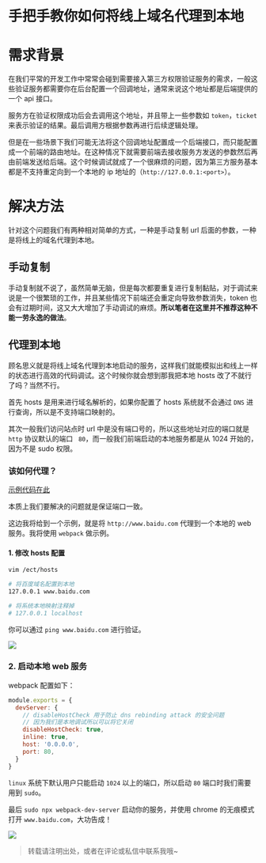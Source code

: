 # 手把手教你如何将线上域名代理到本地

# 需求背景

在我们平常的开发工作中常常会碰到需要接入第三方权限验证服务的需求，一般这些验证服务都需要你在后台配置一个回调地址，通常来说这个地址都是后端提供的一个 api 接口。

服务方在验证权限成功后会去调用这个地址，并且带上一些参数如 `token`，`ticket` 来表示验证的结果。最后调用方根据参数再进行后续逻辑处理。

但是在一些场景下我们可能无法将这个回调地址配置成一个后端接口，而只能配置成一个前端的路由地址。在这种情况下就需要前端去接收服务方发送的参数然后再由前端发送给后端。这个时候调试就成了一个很麻烦的问题，因为第三方服务基本都是不支持重定向到一个本地的 ip 地址的（`http://127.0.0.1:<port>`）。

# 解决方法

针对这个问题我们有两种相对简单的方式，一种是手动复制 url 后面的参数，一种是将线上的域名代理到本地。

## 手动复制

手动复制就不说了，虽然简单无脑，但是每次都要重复进行复制黏贴，对于调试来说是一个很繁琐的工作，并且某些情况下前端还会重定向导致参数消失，token 也会有过期时间，这又大大增加了手动调试的麻烦。**所以笔者在这里并不推荐这种不能一劳永逸的做法**。

## 代理到本地

顾名思义就是将线上域名代理到本地启动的服务，这样我们就能模拟出和线上一样的状态进行高效的代码调试。这个时候你就会想到那我把本地 hosts 改了不就行了吗？当然不行。

首先 hosts 是用来进行域名解析的，如果你配置了 hosts 系统就不会通过 `DNS` 进行查询，所以是不支持端口映射的。

其次一般我们访问站点时 url 中是没有端口号的，所以这些地址对应的端口就是 `http` 协议默认的端口 ` 80`，而一般我们前端启动的本地服务都是从 1024 开始的，因为不是 sudo 权限。

### 该如何代理？

[示例代码在此](https://github.com/Yingkaixiang/proxy-to-local)

本质上我们要解决的问题就是保证端口一致。

这边我将给到一个示例，就是将 `http://www.baidu.com` 代理到一个本地的 web 服务。我将使用 `webpack` 做示例。

#### 1. 修改 hosts 配置

```bash
vim /ect/hosts

# 将百度域名配置到本地
127.0.0.1 www.baidu.com

# 将系统本地映射注释掉
# 127.0.0.1 localhost
```

你可以通过 `ping www.baidu.com` 进行验证。

![](https://user-gold-cdn.xitu.io/2020/2/22/1706c0558ca6adc7?w=824&h=258&f=png&s=301212)

### 2. 启动本地 web 服务

webpack 配置如下：

```js
module.exports = {
  devServer: {
    // disableHostCheck 用于防止 dns rebinding attack 的安全问题
    // 因为我们是本地调试所以可以将它关闭
    disableHostCheck: true,
    inline: true,
    host: '0.0.0.0',
    port: 80,
  }
}
```

`linux` 系统下默认用户只能启动 `1024` 以上的端口，所以启动 `80` 端口时我们需要用到 `sudo`。

最后 `sudo npx webpack-dev-server` 启动你的服务，并使用 chrome 的无痕模式打开 `www.baidu.com`，大功告成！

![](https://user-gold-cdn.xitu.io/2020/2/22/1706c0816868fb05?w=361&h=153&f=png&s=12479)

> 转载请注明出处，或者在评论或私信中联系我哦~